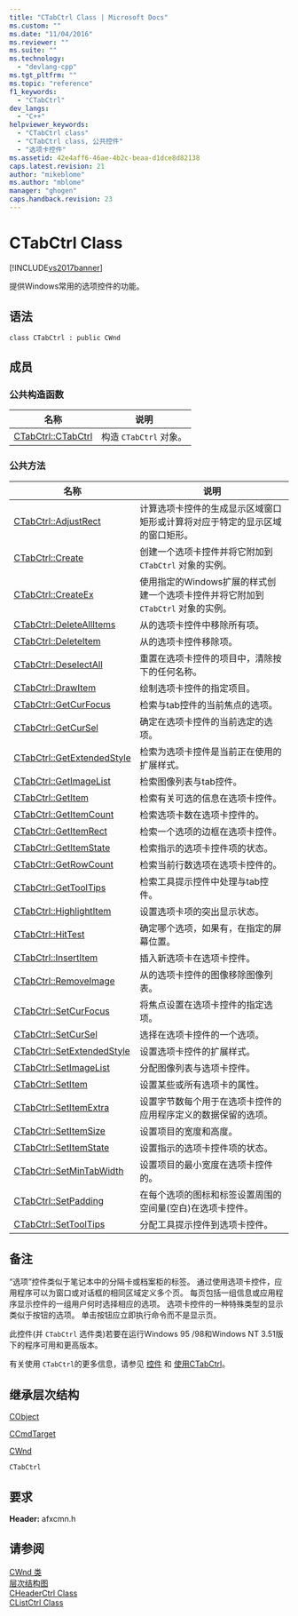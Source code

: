 ```yaml
---
title: "CTabCtrl Class | Microsoft Docs"
ms.custom: ""
ms.date: "11/04/2016"
ms.reviewer: ""
ms.suite: ""
ms.technology: 
  - "devlang-cpp"
ms.tgt_pltfrm: ""
ms.topic: "reference"
f1_keywords: 
  - "CTabCtrl"
dev_langs: 
  - "C++"
helpviewer_keywords: 
  - "CTabCtrl class"
  - "CTabCtrl class, 公共控件"
  - "选项卡控件"
ms.assetid: 42e4aff6-46ae-4b2c-beaa-d1dce8d82138
caps.latest.revision: 21
author: "mikeblome"
ms.author: "mblome"
manager: "ghogen"
caps.handback.revision: 23
---
```

# CTabCtrl Class
[!INCLUDE[vs2017banner](../../assembler/inline/includes/vs2017banner.md)]

提供Windows常用的选项控件的功能。  
  
## 语法  
  
```  
class CTabCtrl : public CWnd  
```  
  
## 成员  
  
### 公共构造函数  
  
|名称|说明|  
|--------|--------|  
|[CTabCtrl::CTabCtrl](../Topic/CTabCtrl::CTabCtrl.md)|构造 `CTabCtrl` 对象。|  
  
### 公共方法  
  
|名称|说明|  
|--------|--------|  
|[CTabCtrl::AdjustRect](../Topic/CTabCtrl::AdjustRect.md)|计算选项卡控件的生成显示区域窗口矩形或计算将对应于特定的显示区域的窗口矩形。|  
|[CTabCtrl::Create](../Topic/CTabCtrl::Create.md)|创建一个选项卡控件并将它附加到 `CTabCtrl` 对象的实例。|  
|[CTabCtrl::CreateEx](../Topic/CTabCtrl::CreateEx.md)|使用指定的Windows扩展的样式创建一个选项卡控件并将它附加到 `CTabCtrl` 对象的实例。|  
|[CTabCtrl::DeleteAllItems](../Topic/CTabCtrl::DeleteAllItems.md)|从的选项卡控件中移除所有项。|  
|[CTabCtrl::DeleteItem](../Topic/CTabCtrl::DeleteItem.md)|从的选项卡控件移除项。|  
|[CTabCtrl::DeselectAll](../Topic/CTabCtrl::DeselectAll.md)|重置在选项卡控件的项目中，清除按下的任何名称。|  
|[CTabCtrl::DrawItem](../Topic/CTabCtrl::DrawItem.md)|绘制选项卡控件的指定项目。|  
|[CTabCtrl::GetCurFocus](../Topic/CTabCtrl::GetCurFocus.md)|检索与tab控件的当前焦点的选项。|  
|[CTabCtrl::GetCurSel](../Topic/CTabCtrl::GetCurSel.md)|确定在选项卡控件的当前选定的选项。|  
|[CTabCtrl::GetExtendedStyle](../Topic/CTabCtrl::GetExtendedStyle.md)|检索为选项卡控件是当前正在使用的扩展样式。|  
|[CTabCtrl::GetImageList](../Topic/CTabCtrl::GetImageList.md)|检索图像列表与tab控件。|  
|[CTabCtrl::GetItem](../Topic/CTabCtrl::GetItem.md)|检索有关可选的信息在选项卡控件。|  
|[CTabCtrl::GetItemCount](../Topic/CTabCtrl::GetItemCount.md)|检索选项卡数在选项卡控件的。|  
|[CTabCtrl::GetItemRect](../Topic/CTabCtrl::GetItemRect.md)|检索一个选项的边框在选项卡控件。|  
|[CTabCtrl::GetItemState](../Topic/CTabCtrl::GetItemState.md)|检索指示的选项卡控件项的状态。|  
|[CTabCtrl::GetRowCount](../Topic/CTabCtrl::GetRowCount.md)|检索当前行数选项在选项卡控件的。|  
|[CTabCtrl::GetToolTips](../Topic/CTabCtrl::GetToolTips.md)|检索工具提示控件中处理与tab控件。|  
|[CTabCtrl::HighlightItem](../Topic/CTabCtrl::HighlightItem.md)|设置选项卡项的突出显示状态。|  
|[CTabCtrl::HitTest](../Topic/CTabCtrl::HitTest.md)|确定哪个选项，如果有，在指定的屏幕位置。|  
|[CTabCtrl::InsertItem](../Topic/CTabCtrl::InsertItem.md)|插入新选项卡在选项卡控件。|  
|[CTabCtrl::RemoveImage](../Topic/CTabCtrl::RemoveImage.md)|从的选项卡控件的图像移除图像列表。|  
|[CTabCtrl::SetCurFocus](../Topic/CTabCtrl::SetCurFocus.md)|将焦点设置在选项卡控件的指定选项。|  
|[CTabCtrl::SetCurSel](../Topic/CTabCtrl::SetCurSel.md)|选择在选项卡控件的一个选项。|  
|[CTabCtrl::SetExtendedStyle](../Topic/CTabCtrl::SetExtendedStyle.md)|设置选项卡控件的扩展样式。|  
|[CTabCtrl::SetImageList](../Topic/CTabCtrl::SetImageList.md)|分配图像列表与选项卡控件。|  
|[CTabCtrl::SetItem](../Topic/CTabCtrl::SetItem.md)|设置某些或所有选项卡的属性。|  
|[CTabCtrl::SetItemExtra](../Topic/CTabCtrl::SetItemExtra.md)|设置字节数每个用于在选项卡控件的应用程序定义的数据保留的选项。|  
|[CTabCtrl::SetItemSize](../Topic/CTabCtrl::SetItemSize.md)|设置项目的宽度和高度。|  
|[CTabCtrl::SetItemState](../Topic/CTabCtrl::SetItemState.md)|设置指示的选项卡控件项的状态。|  
|[CTabCtrl::SetMinTabWidth](../Topic/CTabCtrl::SetMinTabWidth.md)|设置项目的最小宽度在选项卡控件的。|  
|[CTabCtrl::SetPadding](../Topic/CTabCtrl::SetPadding.md)|在每个选项的图标和标签设置周围的空间量\(空白\)在选项卡控件。|  
|[CTabCtrl::SetToolTips](../Topic/CTabCtrl::SetToolTips.md)|分配工具提示控件到选项卡控件。|  
  
## 备注  
 “选项”控件类似于笔记本中的分隔卡或档案柜的标签。  通过使用选项卡控件，应用程序可以为窗口或对话框的相同区域定义多个页。  每页包括一组信息或应用程序显示控件的一组用户何时选择相应的选项。  选项卡控件的一种特殊类型的显示类似于按钮的选项。  单击按钮应立即执行命令而不是显示页。  
  
 此控件\(并 `CTabCtrl` 选件类\)若要在运行Windows 95 \/98和Windows NT 3.51版下的程序可用和更高版本。  
  
 有关使用 `CTabCtrl`的更多信息，请参见 [控件](../../mfc/controls-mfc.md) 和 [使用CTabCtrl](../../mfc/using-ctabctrl.md)。  
  
## 继承层次结构  
 [CObject](../../mfc/reference/cobject-class.md)  
  
 [CCmdTarget](../../mfc/reference/ccmdtarget-class.md)  
  
 [CWnd](../../mfc/reference/cwnd-class.md)  
  
 `CTabCtrl`  
  
## 要求  
 **Header:** afxcmn.h  
  
## 请参阅  
 [CWnd 类](../../mfc/reference/cwnd-class.md)   
 [层次结构图](../../mfc/hierarchy-chart.md)   
 [CHeaderCtrl Class](../../mfc/reference/cheaderctrl-class.md)   
 [CListCtrl Class](../../mfc/reference/clistctrl-class.md)